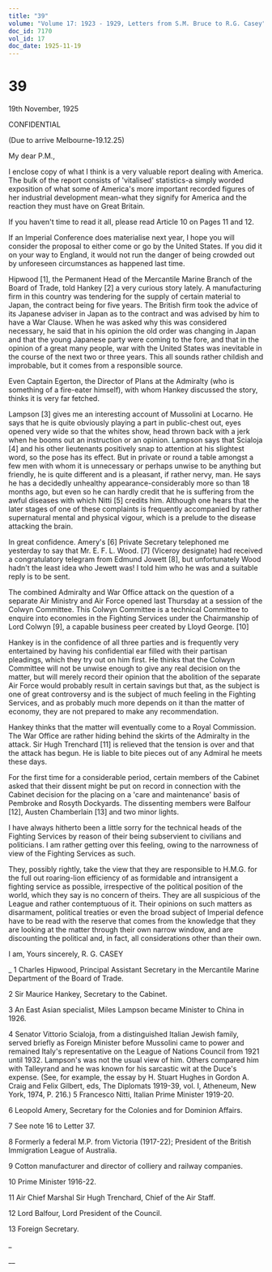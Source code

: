 ```yaml
---
title: "39"
volume: "Volume 17: 1923 - 1929, Letters from S.M. Bruce to R.G. Casey"
doc_id: 7170
vol_id: 17
doc_date: 1925-11-19
---
```


# 39

19th November, 1925

CONFIDENTIAL

(Due to arrive Melbourne-19.12.25)

My dear P.M.,

I enclose copy of what I think is a very valuable report dealing with America. The bulk of the report consists of 'vitalised' statistics-a simply worded exposition of what some of America's more important recorded figures of her industrial development mean-what they signify for America and the reaction they must have on Great Britain.

If you haven't time to read it all, please read Article 10 on Pages 11 and 12.

If an Imperial Conference does materialise next year, I hope you will consider the proposal to either come or go by the United States. If you did it on your way to England, it would not run the danger of being crowded out by unforeseen circumstances as happened last time.

Hipwood [1], the Permanent Head of the Mercantile Marine Branch of the Board of Trade, told Hankey [2] a very curious story lately. A manufacturing firm in this country was tendering for the supply of certain material to Japan, the contract being for five years. The British firm took the advice of its Japanese adviser in Japan as to the contract and was advised by him to have a War Clause. When he was asked why this was considered necessary, he said that in his opinion the old order was changing in Japan and that the young Japanese party were coming to the fore, and that in the opinion of a great many people, war with the United States was inevitable in the course of the next two or three years. This all sounds rather childish and improbable, but it comes from a responsible source.

Even Captain Egerton, the Director of Plans at the Admiralty (who is something of a fire-eater himself), with whom Hankey discussed the story, thinks it is very far fetched.

Lampson [3] gives me an interesting account of Mussolini at Locarno. He says that he is quite obviously playing a part in public-chest out, eyes opened very wide so that the whites show, head thrown back with a jerk when he booms out an instruction or an opinion. Lampson says that Scialoja [4] and his other lieutenants positively snap to attention at his slightest word, so the pose has its effect. But in private or round a table amongst a few men with whom it is unnecessary or perhaps unwise to be anything but friendly, he is quite different and is a pleasant, if rather nervy, man. He says he has a decidedly unhealthy appearance-considerably more so than 18 months ago, but even so he can hardly credit that he is suffering from the awful diseases with which Nitti [5] credits him. Although one hears that the later stages of one of these complaints is frequently accompanied by rather supernatural mental and physical vigour, which is a prelude to the disease attacking the brain.

In great confidence. Amery's [6] Private Secretary telephoned me yesterday to say that Mr. E. F. L. Wood. [7] (Viceroy designate) had received a congratulatory telegram from Edmund Jowett [8], but unfortunately Wood hadn't the least idea who Jewett was! I told him who he was and a suitable reply is to be sent.

The combined Admiralty and War Office attack on the question of a separate Air Ministry and Air Force opened last Thursday at a session of the Colwyn Committee. This Colwyn Committee is a technical Committee to enquire into economies in the Fighting Services under the Chairmanship of Lord Colwyn [9], a capable business peer created by Lloyd George. [10]

Hankey is in the confidence of all three parties and is frequently very entertained by having his confidential ear filled with their partisan pleadings, which they try out on him first. He thinks that the Colwyn Committee will not be unwise enough to give any real decision on the matter, but will merely record their opinion that the abolition of the separate Air Force would probably result in certain savings but that, as the subject is one of great controversy and is the subject of much feeling in the Fighting Services, and as probably much more depends on it than the matter of economy, they are not prepared to make any recommendation.

Hankey thinks that the matter will eventually come to a Royal Commission. The War Office are rather hiding behind the skirts of the Admiralty in the attack. Sir Hugh Trenchard [11] is relieved that the tension is over and that the attack has begun. He is liable to bite pieces out of any Admiral he meets these days.

For the first time for a considerable period, certain members of the Cabinet asked that their dissent might be put on record in connection with the Cabinet decision for the placing on a 'care and maintenance' basis of Pembroke and Rosyth Dockyards. The dissenting members were Balfour [12], Austen Chamberlain [13] and two minor lights.

I have always hitherto been a little sorry for the technical heads of the Fighting Services by reason of their being subservient to civilians and politicians. I am rather getting over this feeling, owing to the narrowness of view of the Fighting Services as such.

They, possibly rightly, take the view that they are responsible to H.M.G. for the full out roaring-lion efficiency of as formidable and intransigent a fighting service as possible, irrespective of the political position of the world, which they say is no concern of theirs. They are all suspicious of the League and rather contemptuous of it. Their opinions on such matters as disarmament, political treaties or even the broad subject of Imperial defence have to be read with the reserve that comes from the knowledge that they are looking at the matter through their own narrow window, and are discounting the political and, in fact, all considerations other than their own.

I am, Yours sincerely, R. G. CASEY 

_ 1 Charles Hipwood, Principal Assistant Secretary in the Mercantile Marine Department of the Board of Trade.

2 Sir Maurice Hankey, Secretary to the Cabinet.

3 An East Asian specialist, Miles Lampson became Minister to China in 1926.

4 Senator Vittorio Scialoja, from a distinguished Italian Jewish family, served briefly as Foreign Minister before Mussolini came to power and remained Italy's representative on the League of Nations Council from 1921 until 1932. Lampson's was not the usual view of him. Others compared him with Talleyrand and he was known for his sarcastic wit at the Duce's expense. (See, for example, the essay by H. Stuart Hughes in Gordon A. Craig and Felix Gilbert, eds, The Diplomats 1919-39, vol. I, Atheneum, New York, 1974, P. 216.) 5 Francesco Nitti, Italian Prime Minister 1919-20.

6 Leopold Amery, Secretary for the Colonies and for Dominion Affairs.

7 See note 16 to Letter 37.

8 Formerly a federal M.P. from Victoria (1917-22); President of the British Immigration League of Australia.

9 Cotton manufacturer and director of colliery and railway companies.

10 Prime Minister 1916-22.

11 Air Chief Marshal Sir Hugh Trenchard, Chief of the Air Staff.

12 Lord Balfour, Lord President of the Council.

13 Foreign Secretary.

_

__
